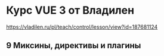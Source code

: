 # Курс VUE 3 от Владилен
https://vladilen.ru/pl/teach/control/lesson/view?id=187681124

## 9 Миксины, директивы и плагины
